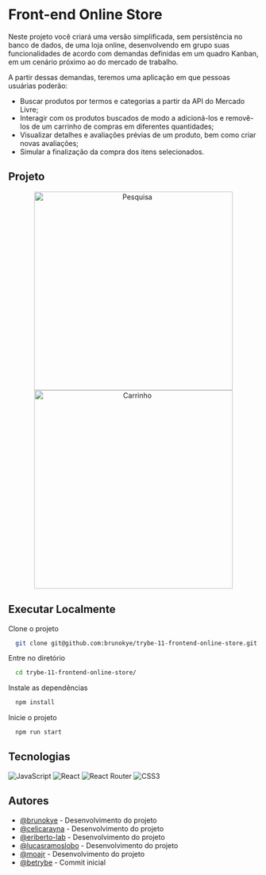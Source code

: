 # Front-end Online Store

Neste projeto você criará uma versão simplificada, sem persistência no banco de dados, de uma loja online, desenvolvendo em grupo suas funcionalidades de acordo com demandas definidas em um quadro Kanban, em um cenário próximo ao do mercado de trabalho.

A partir dessas demandas, teremos uma aplicação em que pessoas usuárias poderão:

- Buscar produtos por termos e categorias a partir da API do Mercado Livre;
- Interagir com os produtos buscados de modo a adicioná-los e removê-los de um carrinho de compras em diferentes quantidades;
- Visualizar detalhes e avaliações prévias de um produto, bem como criar novas avaliações;
- Simular a finalização da compra dos itens selecionados.

## Projeto

<div align="center">
  <img src="https://i.imgur.com/rWOeoFV.png" alt="Pesquisa" width="400px" />
  <img src="https://i.imgur.com/eCp47ZG.png" alt="Carrinho" width="400px" />
</div>

## Executar Localmente

Clone o projeto 

```bash
  git clone git@github.com:brunokye/trybe-11-frontend-online-store.git
```

Entre no diretório

```bash
  cd trybe-11-frontend-online-store/
```

Instale as dependências

```bash
  npm install
```

Inicie o projeto

```bash
  npm run start
```

## Tecnologias

![JavaScript](https://img.shields.io/badge/javascript-%23323330.svg?style=for-the-badge&logo=javascript&logoColor=%23F7DF1E)
![React](https://img.shields.io/badge/react-%2320232a.svg?style=for-the-badge&logo=react&logoColor=%2361DAFB)
![React Router](https://img.shields.io/badge/React_Router-CA4245?style=for-the-badge&logo=react-router&logoColor=white)
![CSS3](https://img.shields.io/badge/css3-%231572B6.svg?style=for-the-badge&logo=css3&logoColor=white)

## Autores

- [@brunokye](https://github.com/brunokye) - Desenvolvimento do projeto
- [@celicarayna](https://github.com/CelicaRayna) - Desenvolvimento do projeto
- [@eriberto-lab](https://github.com/Eriberto-lab) - Desenvolvimento do projeto
- [@lucasramoslobo](https://github.com/LucasRamosLobo) - Desenvolvimento do projeto
- [@moajr](https://github.com/MoaJR) - Desenvolvimento do projeto
- [@betrybe](https://github.com/betrybe) - Commit inicial
